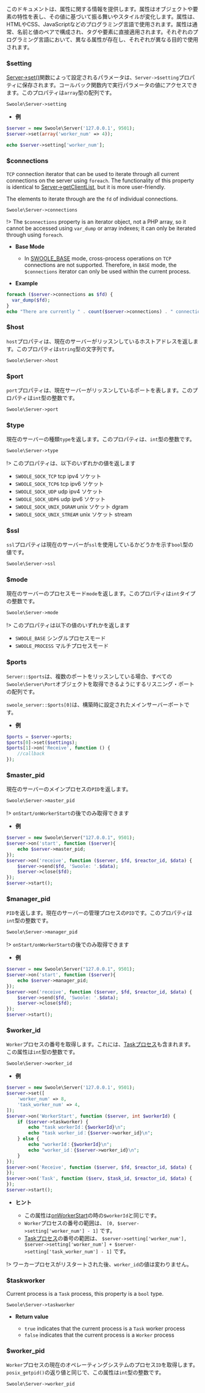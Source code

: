 このドキュメントは、属性に関する情報を提供します。属性はオブジェクトや要素の特性を表し、その値に基づいて振る舞いやスタイルが変化します。属性は、HTMLやCSS、JavaScriptなどのプログラミング言語で使用されます。属性は通常、名前と値のペアで構成され、タグや要素に直接適用されます。それぞれのプログラミング言語において、異なる属性が存在し、それぞれが異なる目的で使用されます。
### $setting

[Server->set()](/server/methods?id=set)関数によって設定されるパラメータは、`Server->$setting`プロパティに保存されます。コールバック関数内で実行パラメータの値にアクセスできます。このプロパティは`array`型の配列です。

```php
Swoole\Server->setting
```

  * **例**

```php
$server = new Swoole\Server('127.0.0.1', 9501);
$server->set(array('worker_num' => 4));

echo $server->setting['worker_num'];
```
### $connections

`TCP` connection iterator that can be used to iterate through all current connections on the server using `foreach`. The functionality of this property is identical to [Server->getClientList](/server/methods?id=getclientlist), but it is more user-friendly.

The elements to iterate through are the `fd` of individual connections.

```php
Swoole\Server->connections
```

!> The `$connections` property is an iterator object, not a PHP array, so it cannot be accessed using `var_dump` or array indexes; it can only be iterated through using `foreach`.

  * **Base Mode**

    * In [SWOOLE_BASE](/learn?id=swoole_base) mode, cross-process operations on `TCP` connections are not supported. Therefore, in `BASE` mode, the `$connections` iterator can only be used within the current process.

  * **Example**

```php
foreach ($server->connections as $fd) {
  var_dump($fd);
}
echo "There are currently " . count($server->connections) . " connections in the server\n";
```
### $host

`host`プロパティは、現在のサーバーがリッスンしているホストアドレスを返します。このプロパティは`string`型の文字列です。

```php
Swoole\Server->host
```
### $port

`port`プロパティは、現在サーバーがリッスンしているポートを表します。このプロパティは`int`型の整数です。

```php
Swoole\Server->port
```
### $type

現在のサーバーの種類`type`を返します。このプロパティは、`int`型の整数です。

```php
Swoole\Server->type
```
!> このプロパティは、以下のいずれかの値を返します
- `SWOOLE_SOCK_TCP` tcp ipv4 ソケット
- `SWOOLE_SOCK_TCP6` tcp ipv6 ソケット
- `SWOOLE_SOCK_UDP` udp ipv4 ソケット
- `SWOOLE_SOCK_UDP6` udp ipv6 ソケット
- `SWOOLE_SOCK_UNIX_DGRAM` unix ソケット dgram
- `SWOOLE_SOCK_UNIX_STREAM` unix ソケット stream
### $ssl

`ssl`プロパティは現在のサーバーが`ssl`を使用しているかどうかを示す`bool`型の値です。

```php
Swoole\Server->ssl
```
### $mode

現在のサーバーのプロセスモード`mode`を返します。このプロパティは`int`タイプの整数です。

```php
Swoole\Server->mode
```

!> このプロパティは以下の値のいずれかを返します
- `SWOOLE_BASE` シングルプロセスモード
- `SWOOLE_PROCESS` マルチプロセスモード
### $ports

`Server::$ports`は、複数のポートをリッスンしている場合、すべての`Swoole\Server\Port`オブジェクトを取得できるようにするリスニング・ポートの配列です。

`swoole_server::$ports[0]`は、構築時に設定されたメインサーバーポートです。

  * **例**

```php
$ports = $server->ports;
$ports[0]->set($settings);
$ports[1]->on('Receive', function () {
    //callback
});
```
### $master_pid

現在のサーバーのメインプロセスの`PID`を返します。

```php
Swoole\Server->master_pid
```

!> `onStart/onWorkerStart`の後でのみ取得できます

  * **例**

```php
$server = new Swoole\Server("127.0.0.1", 9501);
$server->on('start', function ($server){
    echo $server->master_pid;
});
$server->on('receive', function ($server, $fd, $reactor_id, $data) {
    $server->send($fd, 'Swoole: '.$data);
    $server->close($fd);
});
$server->start();
```
### $manager_pid

`PID`を返します。現在のサーバーの管理プロセスの`PID`です。このプロパティは`int`型の整数です。

```php
Swoole\Server->manager_pid
```

!> `onStart/onWorkerStart`の後でのみ取得できます

  * **例**

```php
$server = new Swoole\Server("127.0.0.1", 9501);
$server->on('start', function ($server){
    echo $server->manager_pid;
});
$server->on('receive', function ($server, $fd, $reactor_id, $data) {
    $server->send($fd, 'Swoole: '.$data);
    $server->close($fd);
});
$server->start();
```
### $worker_id

`Worker`プロセスの番号を取得します。これには、[Taskプロセス](/learn?id=taskworkerプロセス)も含まれます。この属性は`int`型の整数です。

```php
Swoole\Server->worker_id
```

  * **例**

```php
$server = new Swoole\Server('127.0.0.1', 9501);
$server->set([
    'worker_num' => 8,
    'task_worker_num' => 4,
]);
$server->on('WorkerStart', function ($server, int $workerId) {
    if ($server->taskworker) {
        echo "task workerId：{$workerId}\n";
        echo "task worker_id：{$server->worker_id}\n";
    } else {
        echo "workerId：{$workerId}\n";
        echo "worker_id：{$server->worker_id}\n";
    }
});
$server->on('Receive', function ($server, $fd, $reactor_id, $data) {
});
$server->on('Task', function ($serv, $task_id, $reactor_id, $data) {
});
$server->start();
```

  * **ヒント**

    * この属性は[onWorkerStart](/server/events?id=onworkerstart)の時の`$workerId`と同じです。
    * `Worker`プロセスの番号の範囲は、 `[0, $server->setting['worker_num'] - 1]` です。
    * [Taskプロセス](/learn?id=taskworkerプロセス)の番号の範囲は、 `$server->setting['worker_num'], $server->setting['worker_num'] + $server->setting['task_worker_num'] - 1]` です。

!> ワーカープロセスがリスタートされた後、`worker_id`の値は変わりません。
### $taskworker

Current process is a `Task` process, this property is a `bool` type.

```php
Swoole\Server->taskworker
```

  * **Return value**

    * `true` indicates that the current process is a `Task` worker process
    * `false` indicates that the current process is a `Worker` process
### $worker_pid

`Worker`プロセスの現在のオペレーティングシステムのプロセス`ID`を取得します。`posix_getpid()`の返り値と同じで、この属性は`int`型の整数です。

```php
Swoole\Server->worker_pid
```
